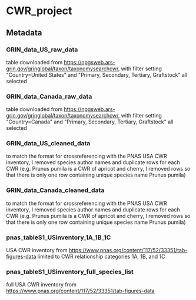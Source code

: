 # CWR_project

## Metadata
### GRIN_data_US_raw_data
  table downloaded from https://npgsweb.ars-grin.gov/gringlobal/taxon/taxonomysearchcwr, 
  with filter setting "Country=United States" and "Primary, Secondary, Tertiary, Graftstock" all selected

### GRIN_data_Canada_raw_data
  table downloaded from https://npgsweb.ars-grin.gov/gringlobal/taxon/taxonomysearchcwr, 
  with filter setting "Country=Canada" and "Primary, Secondary, Tertiary, Graftstock" all selected
  
### GRIN_data_US_cleaned_data
  to match the format for crossreferencing with the PNAS USA CWR inventory, I removed species author names and duplicate rows 
  for each CWR (e.g. Prunus pumila is a CWR of apricot and cherry, I removed rows so that there is only one row containing unique species name Prunus pumila)

### GRIN_data_Canada_cleaned_data
  to match the format for crossreferencing with the PNAS USA CWR inventory, I removed species author names and duplicate rows 
  for each CWR (e.g. Prunus pumila is a CWR of apricot and cherry, I removed rows so that there is only one row containing unique species name Prunus pumila)

### pnas_tableS1_USinventory_1A_1B_1C
  USA CWR inventory from https://www.pnas.org/content/117/52/33351/tab-figures-data
  limited to CWR relationship categories 1A, 1B, and 1C
  
### pnas_tableS1_USinventory_full_species_list
  full USA CWR inventory from https://www.pnas.org/content/117/52/33351/tab-figures-data
